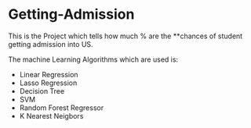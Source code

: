 # Getting-Admission
This is the Project which tells how much % are the **chances of student getting admission into US. 

The machine Learning Algorithms which are used is:
- Linear Regression
- Lasso Regression
- Decision Tree
- SVM
- Random Forest Regressor
- K Nearest Neigbors
